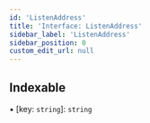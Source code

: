```yaml
---
id: 'ListenAddress'
title: 'Interface: ListenAddress'
sidebar_label: 'ListenAddress'
sidebar_position: 0
custom_edit_url: null
---
```


## Indexable

▪ [key: `string`]: `string`
